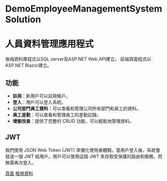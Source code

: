 # DemoEmployeeManagementSystemSolution
# 人員資料管理應用程式
後端資料庫程式以SQL server及ASP.NET Web API建立。
前端頁面程式以ASP.NET Blazor建立。
## 功能

- **註冊**：新用戶可以註冊帳戶。
- **登入**：用戶可以登入系統。
- **公司部門員工資料**：可以查看和管理公司所有部門和員工的資料。
- **員工差勤**：可以查看和管理員工的差勤記錄。
- **增刪改查**：提供了完整的 CRUD 功能，可以輕鬆地管理資料。

## JWT 

我們使用 JSON Web Token (JWT) 來優化使用者體驗。當用戶登入後，系統會發送一個 JWT 給用戶。用戶可以使用這個 JWT 來存取受保護的路由和服務，而無需再次登入。

[頁面](https://raw.githubusercontent.com/HYT90/DemoEmployeeManagementSystemSolution/master/Client/wwwroot/demo_employee_management/%E4%B8%BB%E9%A0%81%E9%9D%A2%E6%88%AA%E5%9C%96.png)
[檢視資料](https://raw.githubusercontent.com/HYT90/DemoEmployeeManagementSystemSolution/master/Client/wwwroot/demo_employee_management/employee_%E9%A0%81%E9%9D%A2.png)
